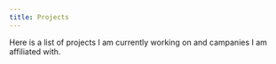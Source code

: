 ```yaml
---
title: Projects
---
```

Here is a list of projects I am currently working on and campanies I am affiliated with.